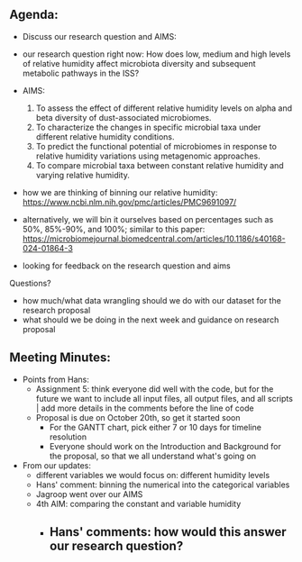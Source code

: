 ## Agenda: 
- Discuss our research question and AIMS:
- our research question right now: How does low, medium and high levels of relative humidity affect microbiota diversity and subsequent metabolic pathways in the ISS?
- AIMS:
  1. To assess the effect of different relative humidity levels on alpha and beta diversity of dust-associated microbiomes.
  2. To characterize the changes in specific microbial taxa under different relative humidity  conditions.
  3. To predict the functional potential of microbiomes in response to relative humidity variations using metagenomic approaches.
  4. To compare microbial taxa between constant relative humidity and varying relative humidity.
- how we are thinking of binning our relative humidity: https://www.ncbi.nlm.nih.gov/pmc/articles/PMC9691097/
- alternatively, we will bin it ourselves based on percentages such as 50%, 85%-90%, and 100%; similar to this paper: https://microbiomejournal.biomedcentral.com/articles/10.1186/s40168-024-01864-3
  
- looking for feedback on the research question and aims

Questions?
- how much/what data wrangling should we do with our dataset for the research proposal
- what should we be doing in the next week and guidance on research proposal

## Meeting Minutes:
- Points from Hans:
  - Assignment 5: think everyone did well with the code, but for the future we want to include all input files, all output files, and all scripts | add more details in the comments before the line of code
  - Proposal is due on October 20th, so get it started soon
    - For the GANTT chart, pick either 7 or 10 days for timeline resolution
    - Everyone should work on the Introduction and Background for the proposal, so that we all understand what's going on
- From our updates:
  -  different variables we would focus on: different humidity levels
  -  Hans' comment: binning the numerical into the categorical variables
  -  Jagroop went over our AIMS
    - 4th AIM: comparing the constant and variable humidity
      - Hans' comments: how would this answer our research question?
        -   

